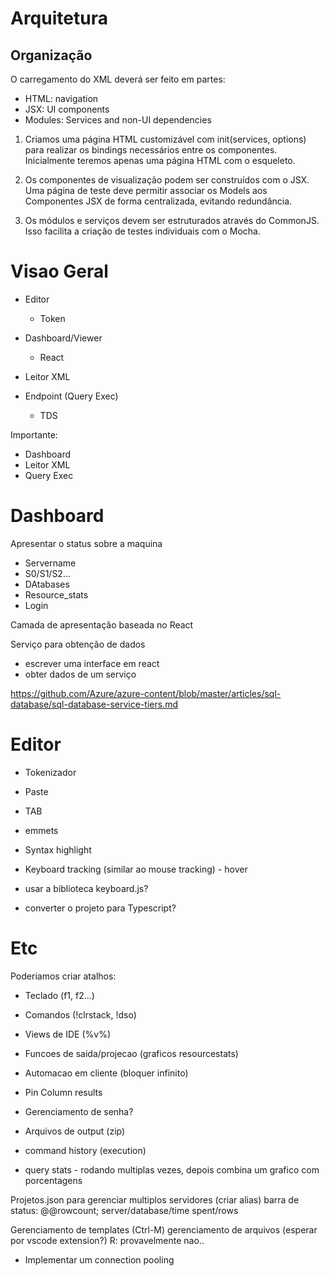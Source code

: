 Arquitetura
=============

## Organização

O carregamento do XML deverá ser feito em partes:
- HTML: navigation
- JSX: UI components 
- Modules: Services and non-UI dependencies 

1. Criamos uma página HTML customizável com init(services, options) para realizar os 
bindings necessários entre os componentes. Inicialmente teremos apenas uma página
HTML com o esqueleto.

2. Os componentes de visualização podem ser construídos com o JSX. Uma página de teste
deve permitir associar os Models aos Componentes JSX de forma centralizada, evitando
redundância.

3. Os módulos e serviços devem ser estruturados através do CommonJS. Isso facilita a
criação de testes individuais com o Mocha.



Visao Geral
=============

* Editor
    * Token

* Dashboard/Viewer
    * React

* Leitor XML

* Endpoint (Query Exec)
    * TDS  


Importante:
* Dashboard
* Leitor XML
* Query Exec


Dashboard
==========

Apresentar o status sobre a maquina
* Servername
* S0/S1/S2...
* DAtabases
* Resource_stats
* Login

Camada de apresentação baseada no React

Serviço para obtenção de dados

* escrever uma interface em react
* obter dados de um serviço

https://github.com/Azure/azure-content/blob/master/articles/sql-database/sql-database-service-tiers.md


Editor
=======

* Tokenizador
* Paste
* TAB
* emmets

* Syntax highlight
* Keyboard tracking (similar ao mouse tracking) - hover 

* usar a biblioteca keyboard.js?
* converter o projeto para Typescript?



Etc
====

Poderiamos criar atalhos:

* Teclado (f1, f2...)
* Comandos (!clrstack, !dso)
* Views de IDE (%v%)
* Funcoes de saida/projecao (graficos resourcestats)
* Automacao em cliente (bloquer infinito)
* Pin Column results

* Gerenciamento de senha?
* Arquivos de output (zip)

* command history (execution)
* query stats - rodando multiplas vezes, depois combina um grafico com porcentagens

Projetos.json para gerenciar multiplos servidores (criar alias)
barra de status: @@rowcount; server/database/time spent/rows

Gerenciamento de templates (Ctrl-M)
gerenciamento de arquivos (esperar por vscode extension?) R: provavelmente nao..

* Implementar um connection pooling
